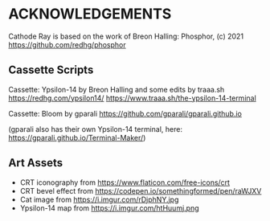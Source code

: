 # ACKNOWLEDGEMENTS

Cathode Ray is based on the work of Breon Halling:
Phosphor, (c) 2021
https://github.com/redhg/phosphor

## Cassette Scripts

Cassette: Ypsilon-14 by Breon Halling and some edits by traaa.sh
https://redhg.com/ypsilon14/
https://www.traaa.sh/the-ypsilon-14-terminal

Cassette: Bloom by gparali
https://github.com/gparali/gparali.github.io

(gparali also has their own Ypsilon-14 terminal, here: https://gparali.github.io/Terminal-Maker/)

## Art Assets

- CRT iconography from https://www.flaticon.com/free-icons/crt
- CRT bevel effect from https://codepen.io/somethingformed/pen/raWJXV
- Cat image from https://i.imgur.com/rDjphNY.jpg
- Ypsilon-14 map from https://i.imgur.com/htHuumj.png

